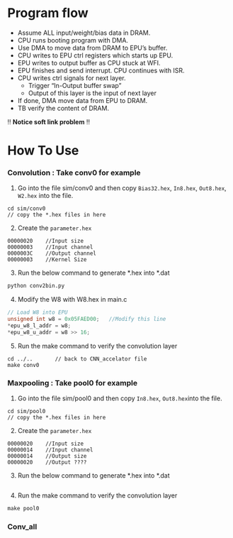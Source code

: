 # Program flow
- Assume ALL input/weight/bias data in DRAM.
- CPU runs booting program with DMA.
- Use DMA to move data from DRAM to EPU’s buffer.
- CPU writes to EPU ctrl registers which starts up EPU.
- EPU writes to output buffer as CPU stuck at WFI.
- EPU finishes and send interrupt. CPU continues with ISR.
- CPU writes ctrl signals for next layer.
  - Trigger “In-Output buffer swap”
  - Output of this layer is the input of next layer
- If done, DMA move data from EPU to DRAM.
- TB verify the content of DRAM.

‼ **Notice soft link problem** ‼
# How To Use
### Convolution : Take conv0 for example
1. Go into the file sim/conv0 and then copy `Bias32.hex`, `In8.hex`, `Out8.hex`, `W2.hex` into the file.
  ```shell
  cd sim/conv0
  // copy the *.hex files in here
  ```
2. Create the `parameter.hex`
  ```
  00000020    //Input size
  00000003    //Input channel
  0000003C    //Output channel
  00000003    //Kernel Size
  ```
3. Run the below command to generate *.hex into *.dat
  ```python
  python conv2bin.py
  ```
4. Modify the W8 with W8.hex in main.c
  ```c
  // Load W8 into EPU
  unsigned int w8 = 0x05FAED00;   //Modify this line
  *epu_w8_l_addr = w8;
  *epu_w8_u_addr = w8 >> 16;
  ```
5. Run the make command to verify the convolution layer
  ```shell
  cd ../..       // back to CNN_accelator file
  make conv0
  ```
### Maxpooling : Take  pool0 for example
1. Go into the file sim/pool0 and then copy `In8.hex`, `Out8.hex`into the file.
  ```shell
  cd sim/pool0
  // copy the *.hex files in here
  ```
2. Create the `parameter.hex`
  ```
  00000020    //Input size
  00000014    //Input channel
  00000014    //Output size
  00000020    //Output ????
  ```
3. Run the below command to generate *.hex into *.dat
  ```python
  ```
4. Run the make command to verify the convolution layer
  ```makefile
  make pool0
  ```
### Conv_all
  
